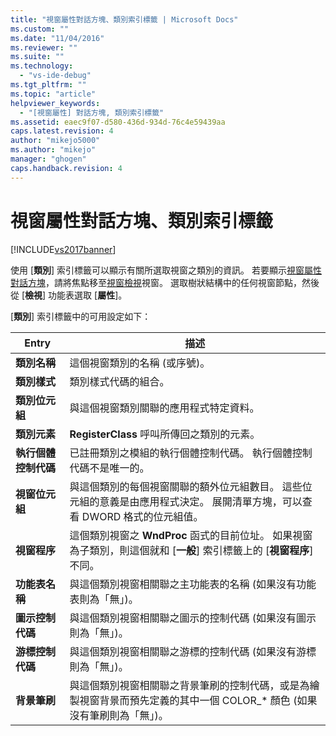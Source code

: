```yaml
---
title: "視窗屬性對話方塊、類別索引標籤 | Microsoft Docs"
ms.custom: ""
ms.date: "11/04/2016"
ms.reviewer: ""
ms.suite: ""
ms.technology: 
  - "vs-ide-debug"
ms.tgt_pltfrm: ""
ms.topic: "article"
helpviewer_keywords: 
  - "[視窗屬性] 對話方塊, 類別索引標籤"
ms.assetid: eaec9f07-d580-436d-934d-76c4e59439aa
caps.latest.revision: 4
author: "mikejo5000"
ms.author: "mikejo"
manager: "ghogen"
caps.handback.revision: 4
---
```

# 視窗屬性對話方塊、類別索引標籤
[!INCLUDE[vs2017banner](../code-quality/includes/vs2017banner.md)]

使用 \[**類別**\] 索引標籤可以顯示有關所選取視窗之類別的資訊。  若要顯示[視窗屬性對話方塊](../debugger/window-properties-dialog-box.md)，請將焦點移至[視窗檢視](../debugger/windows-view.md)視窗。  選取樹狀結構中的任何視窗節點，然後從 \[**檢視**\] 功能表選取 \[**屬性**\]。  
  
 \[**類別**\] 索引標籤中的可用設定如下：  
  
|Entry|描述|  
|-----------|--------|  
|**類別名稱**|這個視窗類別的名稱 \(或序號\)。|  
|**類別樣式**|類別樣式代碼的組合。|  
|**類別位元組**|與這個視窗類別關聯的應用程式特定資料。|  
|**類別元素**|**RegisterClass** 呼叫所傳回之類別的元素。|  
|**執行個體控制代碼**|已註冊類別之模組的執行個體控制代碼。  執行個體控制代碼不是唯一的。|  
|**視窗位元組**|與這個類別的每個視窗關聯的額外位元組數目。  這些位元組的意義是由應用程式決定。  展開清單方塊，可以查看 DWORD 格式的位元組值。|  
|**視窗程序**|這個類別視窗之 **WndProc** 函式的目前位址。  如果視窗為子類別，則這個就和 \[**一般**\] 索引標籤上的 \[**視窗程序**\] 不同。|  
|**功能表名稱**|與這個類別視窗相關聯之主功能表的名稱 \(如果沒有功能表則為「無」\)。|  
|**圖示控制代碼**|與這個類別視窗相關聯之圖示的控制代碼 \(如果沒有圖示則為「無」\)。|  
|**游標控制代碼**|與這個類別視窗相關聯之游標的控制代碼 \(如果沒有游標則為「無」\)。|  
|**背景筆刷**|與這個類別視窗相關聯之背景筆刷的控制代碼，或是為繪製視窗背景而預先定義的其中一個 COLOR\_\* 顏色 \(如果沒有筆刷則為「無」\)。|